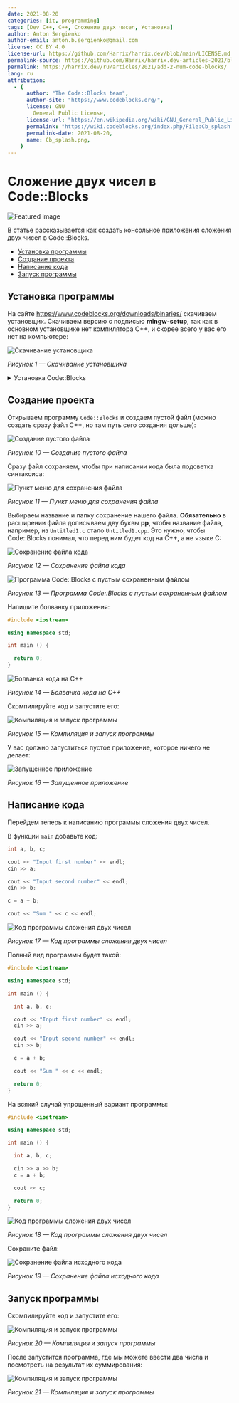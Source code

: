 ```yaml
---
date: 2021-08-20
categories: [it, programming]
tags: [Dev C++, C++, Сложение двух чисел, Установка]
author: Anton Sergienko
author-email: anton.b.sergienko@gmail.com
license: CC BY 4.0
license-url: https://github.com/Harrix/harrix.dev/blob/main/LICENSE.md
permalink-source: https://github.com/Harrix/harrix.dev-articles-2021/blob/main/add-2-num-code-blocks/add-2-num-code-blocks.md
permalink: https://harrix.dev/ru/articles/2021/add-2-num-code-blocks/
lang: ru
attribution:
  - {
      author: "The Code::Blocks team",
      author-site: "https://www.codeblocks.org/",
      license: GNU
        General Public License,
      license-url: "https://en.wikipedia.org/wiki/GNU_General_Public_License",
      permalink: "https://wiki.codeblocks.org/index.php/File:Cb_splash.png",
      permalink-date: 2021-08-20,
      name: Cb_splash.png,
    }
---
```


# Сложение двух чисел в Code::Blocks

![Featured image](featured-image.svg)

В статье рассказывается как создать консольное приложения сложения двух чисел в Code::Blocks.

- [Установка программы](#установка-программы)
- [Создание проекта](#создание-проекта)
- [Написание кода](#написание-кода)
- [Запуск программы](#запуск-программы)

## Установка программы

На сайте <https://www.codeblocks.org/downloads/binaries/> скачиваем установщик. Скачиваем версию с подписью **mingw-setup**, так как в основном установщике нет компилятора C++, и скорее всего у вас его нет на компьютере:

![Скачивание установщика](img/download.png)

_Рисунок 1 — Скачивание установщика_

<details>
<summary>Установка Code::Blocks</summary>

![Первое окно установки](img/install_01.png)

_Рисунок 2 — Первое окно установки_

![Соглашение с условиями](img/install_02.png)

_Рисунок 3 — Соглашение с условиями_

![Выбор компонентов для установки](img/install_03.png)

_Рисунок 4 — Выбор компонентов для установки_

![Выбор пути установки программы](img/install_04.png)

_Рисунок 5 — Выбор пути установки программы_

![Процесс установки](img/install_05.png)

_Рисунок 6 — Процесс установки_

При запуске программы появится такое окно, где показывается найденный компилятор. Если он не определился, то что-то пошло не так, или вы скачали версию Code::Blocks без компилятора:

![Окно выбора компилятора](img/install_06.png)

_Рисунок 7 — Окно выбора компилятора_

![Окончание установки](img/install_07.png)

_Рисунок 8 — Окончание установки_

![Открытая программа Code::Blocks](img/code-blocks.png)

_Рисунок 9 — Открытая программа Code::Blocks_

</details>

## Создание проекта

Открываем программу `Code::Blocks` и создаем пустой файл (можно создать сразу файл C++, но там путь сего создания дольше):

![Создание пустого файла](img/new-project_01.png)

_Рисунок 10 — Создание пустого файла_

Сразу файл сохраняем, чтобы при написании кода была подсветка синтаксиса:

![Пункт меню для сохранения файла](img/new-project_02.png)

_Рисунок 11 — Пункт меню для сохранения файла_

Выбираем название и папку сохранение нашего файла. **Обязательно** в расширении файла дописываем дву буквы **pp**, чтобы название файла, например, из `Untitled1.c` стало `Untitled1.cpp`. Это нужно, чтобы Code::Blocks понимал, что перед ним будет код на C++, а не языке C:

![Сохранение файла кода](img/new-project_03.png)

_Рисунок 12 — Сохранение файла кода_

![Программа Code::Blocks с пустым сохраненным файлом](img/new-project_04.png)

_Рисунок 13 — Программа Code::Blocks с пустым сохраненным файлом_

Напишите болванку приложения:

```cpp
#include <iostream>

using namespace std;

int main () {

  return 0;
}
```

![Болванка кода на C++](img/new-project_05.png)

_Рисунок 14 — Болванка кода на C++_

Скомпилируйте код и запустите его:

![Компиляция и запуск программы](img/new-project_06.png)

_Рисунок 15 — Компиляция и запуск программы_

У вас должно запуститься пустое приложение, которое ничего не делает:

![Запущенное приложение](img/new-project_07.png)

_Рисунок 16 — Запущенное приложение_

## Написание кода

Перейдем теперь к написанию программы сложения двух чисел.

В функции `main` добавьте код:

```cpp
int a, b, c;

cout << "Input first number" << endl;
cin >> a;

cout << "Input second number" << endl;
cin >> b;

c = a + b;

cout << "Sum " << c << endl;
```

![Код программы сложения двух чисел](img/new-project_06.png)

_Рисунок 17 — Код программы сложения двух чисел_

Полный вид программы будет такой:

```cpp
#include <iostream>

using namespace std;

int main () {

  int a, b, c;

  cout << "Input first number" << endl;
  cin >> a;

  cout << "Input second number" << endl;
  cin >> b;

  c = a + b;

  cout << "Sum " << c << endl;

  return 0;
}
```

На всякий случай упрощенный вариант программы:

```cpp
#include <iostream>

using namespace std;

int main () {

  int a, b, c;

  cin >> a >> b;
  c = a + b;

  cout << c;

  return 0;
}
```

![Код программы сложения двух чисел](img/new-project_08.png)

_Рисунок 18 — Код программы сложения двух чисел_

Сохраните файл:

![Сохранение файла исходного кода](img/new-project_02.png)

_Рисунок 19 — Сохранение файла исходного кода_

## Запуск программы

Скомпилируйте код и запустите его:

![Компиляция и запуск программы](img/new-project_06.png)

_Рисунок 20 — Компиляция и запуск программы_

После запустится программа, где мы можете ввести два числа и посмотреть на результат их суммирования:

![Компиляция и запуск программы](img/new-project_09.png)

_Рисунок 21 — Компиляция и запуск программы_
